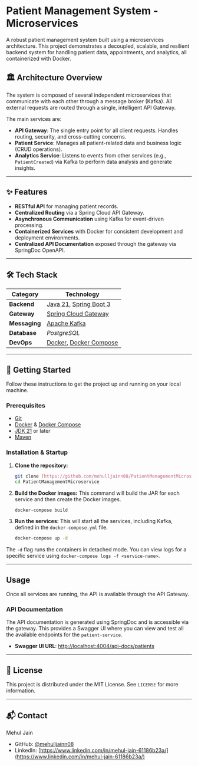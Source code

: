 # Patient Management System - Microservices


A robust patient management system built using a microservices architecture. This project demonstrates a decoupled, scalable, and resilient backend system for handling patient data, appointments, and analytics, all containerized with Docker.

## 🏛️ Architecture Overview

The system is composed of several independent microservices that communicate with each other through a message broker (Kafka). All external requests are routed through a single, intelligent API Gateway.



The main services are:
* **API Gateway**: The single entry point for all client requests. Handles routing, security, and cross-cutting concerns.
* **Patient Service**: Manages all patient-related data and business logic (CRUD operations).
* **Analytics Service**: Listens to events from other services (e.g., `PatientCreated`) via Kafka to perform data analysis and generate insights.

---

## ✨ Features

* **RESTful API** for managing patient records.
* **Centralized Routing** via a Spring Cloud API Gateway.
* **Asynchronous Communication** using Kafka for event-driven processing.
* **Containerized Services** with Docker for consistent development and deployment environments.
* **Centralized API Documentation** exposed through the gateway via SpringDoc OpenAPI.

---

## 🛠️ Tech Stack

| Category      | Technology                                                                                                |
|---------------|-----------------------------------------------------------------------------------------------------------|
| **Backend** | [Java 21](https://www.oracle.com/java/), [Spring Boot 3](https://spring.io/projects/spring-boot)             |
| **Gateway** | [Spring Cloud Gateway](https://spring.io/projects/spring-cloud-gateway)                                   |
| **Messaging** | [Apache Kafka](https://kafka.apache.org/)                                                                 |
| **Database** | *PostgreSQL* |
| **DevOps** | [Docker](https://www.docker.com/), [Docker Compose](https://docs.docker.com/compose/)                      |

---

## 🚀 Getting Started

Follow these instructions to get the project up and running on your local machine.

### Prerequisites

* [Git](https://git-scm.com/)
* [Docker](https://www.docker.com/products/docker-desktop/) & [Docker Compose](https://docs.docker.com/compose/install/)
* [JDK 21](https://www.oracle.com/java/technologies/downloads/) or later
* [Maven](https://maven.apache.org/download.cgi)

### Installation & Startup

1.  **Clone the repository:**
    ```sh
    git clone [https://github.com/mehulljainn08/PatientManagementMicroservices.git](https://github.com/mehulljainn08/PatientManagementMicroservices.git)
    cd PatientManagementMicroservice
    ```

2.  **Build the Docker images:**
    This command will build the JAR for each service and then create the Docker images.
    ```sh
    docker-compose build
    ```

3.  **Run the services:**
    This will start all the services, including Kafka, defined in the `docker-compose.yml` file.
    ```sh
    docker-compose up -d
    ```
The `-d` flag runs the containers in detached mode. You can view logs for a specific service using `docker-compose logs -f <service-name>`.

---

## Usage

Once all services are running, the API is available through the API Gateway.

### API Documentation

The API documentation is generated using SpringDoc and is accessible via the gateway. This provides a Swagger UI where you can view and test all the available endpoints for the `patient-service`.

* **Swagger UI URL**: [http://localhost:4004/api-docs/patients](http://localhost:4004/api-docs/patients)

---

## 📄 License

This project is distributed under the MIT License. See `LICENSE` for more information.

---

## 📬 Contact

Mehul Jain

* GitHub: [@mehulljainn08](https://github.com/mehulljainn08)
* LinkedIn: [https://www.linkedin.com/in/mehul-jain-61186b23a/](https://www.linkedin.com/in/mehul-jain-61186b23a/)
